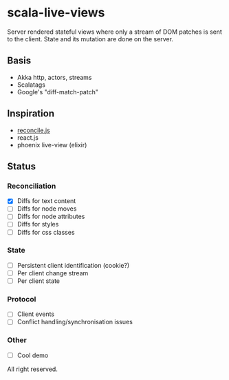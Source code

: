 # scala-live-views

Server rendered stateful views where only a stream of DOM patches is sent to the client. State and its mutation are done on the server.

## Basis
- Akka http, actors, streams
- Scalatags
- Google's "diff-match-patch"

## Inspiration
- [reconcile.js](https://github.com/nyxtom/reconcile.js)
- react.js
- phoenix live-view (elixir)

## Status

### Reconciliation
- [x] Diffs for text content 
- [ ] Diffs for node moves
- [ ] Diffs for node attributes
- [ ] Diffs for styles
- [ ] Diffs for css classes

### State
- [ ] Persistent client identification (cookie?)
- [ ] Per client change stream
- [ ] Per client state

### Protocol
- [ ] Client events
- [ ] Conflict handling/synchronisation issues

### Other
- [ ] Cool demo

All right reserved.
